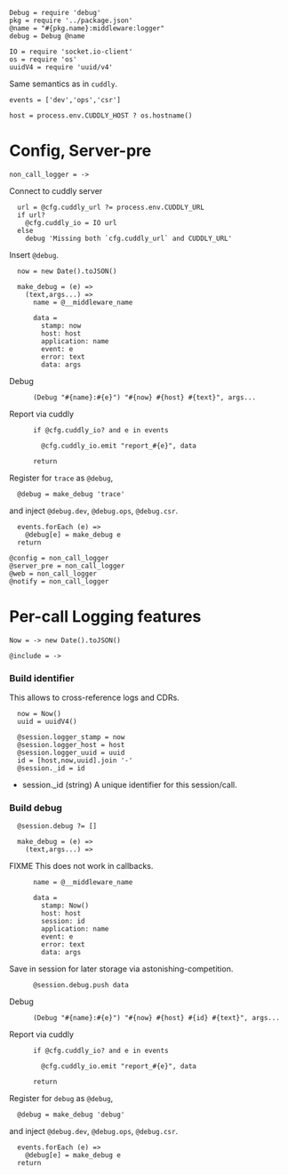     Debug = require 'debug'
    pkg = require '../package.json'
    @name = "#{pkg.name}:middleware:logger"
    debug = Debug @name

    IO = require 'socket.io-client'
    os = require 'os'
    uuidV4 = require 'uuid/v4'

Same semantics as in `cuddly`.

    events = ['dev','ops','csr']

    host = process.env.CUDDLY_HOST ? os.hostname()

Config, Server-pre
==================

    non_call_logger = ->

Connect to cuddly server

      url = @cfg.cuddly_url ?= process.env.CUDDLY_URL
      if url?
        @cfg.cuddly_io = IO url
      else
        debug 'Missing both `cfg.cuddly_url` and CUDDLY_URL'

Insert `@debug`.

      now = new Date().toJSON()

      make_debug = (e) =>
        (text,args...) =>
          name = @__middleware_name

          data =
            stamp: now
            host: host
            application: name
            event: e
            error: text
            data: args

Debug

          (Debug "#{name}:#{e}") "#{now} #{host} #{text}", args...

Report via cuddly

          if @cfg.cuddly_io? and e in events

            @cfg.cuddly_io.emit "report_#{e}", data

          return

Register for `trace` as `@debug`,

      @debug = make_debug 'trace'

and inject `@debug.dev`, `@debug.ops`, `@debug.csr`.

      events.forEach (e) =>
        @debug[e] = make_debug e
      return

    @config = non_call_logger
    @server_pre = non_call_logger
    @web = non_call_logger
    @notify = non_call_logger

Per-call Logging features
=========================

    Now = -> new Date().toJSON()

    @include = ->

### Build identifier

This allows to cross-reference logs and CDRs.

      now = Now()
      uuid = uuidV4()

      @session.logger_stamp = now
      @session.logger_host = host
      @session.logger_uuid = uuid
      id = [host,now,uuid].join '-'
      @session._id = id

* session._id (string) A unique identifier for this session/call.

### Build debug

      @session.debug ?= []

      make_debug = (e) =>
        (text,args...) =>

FIXME This does not work in callbacks.

          name = @__middleware_name

          data =
            stamp: Now()
            host: host
            session: id
            application: name
            event: e
            error: text
            data: args

Save in session for later storage via astonishing-competition.

          @session.debug.push data

Debug

          (Debug "#{name}:#{e}") "#{now} #{host} #{id} #{text}", args...

Report via cuddly

          if @cfg.cuddly_io? and e in events

            @cfg.cuddly_io.emit "report_#{e}", data

          return

Register for `debug` as `@debug`,

      @debug = make_debug 'debug'

and inject `@debug.dev`, `@debug.ops`, `@debug.csr`.

      events.forEach (e) =>
        @debug[e] = make_debug e
      return
